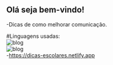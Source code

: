 
<h2>Olá seja bem-vindo!</h2>

-Dicas de como melhorar comunicação.

#Linguagens usadas: <br>
![blog](https://img.shields.io/badge/HTML5-E34F26?style=for-the-badge&logo=html5&logoColor=white) 
<br>
![blog](https://img.shields.io/badge/CSS3-1572B6?style=for-the-badge&logo=css3&logoColor=white) 
<br>
-https://dicas-escolares.netlify.app
